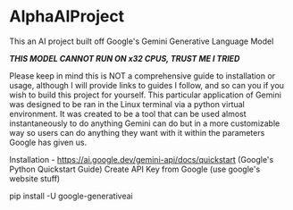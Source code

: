 # AlphaAIProject
This an AI project built off Google's Gemini Generative Language Model

***THIS MODEL CANNOT RUN ON x32 CPUS, TRUST ME I TRIED***

Please keep in mind this is NOT a comprehensive guide to installation or usage, although I will provide links to guides I follow, and so can you if you wish to build this project for yourself.
This particular application of Gemini was designed to be ran in the Linux terminal via a python virtual environment. 
It was created to be a tool that can be used almost instantaneously to do anything Gemini can do but in a more customizable way so users can do anything they want with it within the parameters Google
has given us. 

Installation - https://ai.google.dev/gemini-api/docs/quickstart (Google's Python Quickstart Guide)
Create API Key from Google (use google's website stuff)

pip install -U google-generativeai
